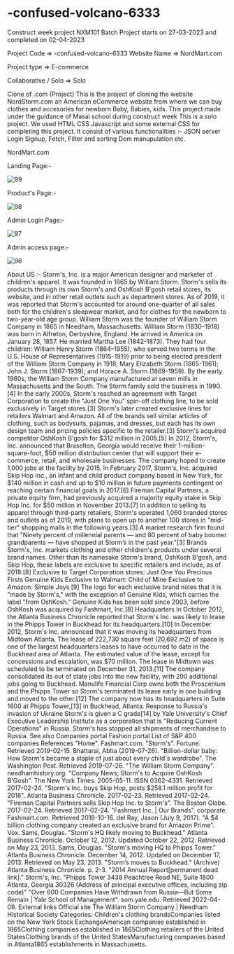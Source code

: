 # -confused-volcano-6333


Construct week project NXM101 Batch Project starts on 27-03-2023 and completed on 02-04-2023

Project Code =>  -confused-volcano-6333 Website Name => NordMart.com

Project type => E-commerce

Collaborative / Solo => Solo






Clone of .com (Project) This is the project of cloning the website NordStorm.com an American eCommerce website from where we can buy clothes and accesories for newborn Baby, Babies, kids. This project made under the guidance of Masai school during construct week This is a solo project. We used HTML CSS Javascript and some external CSS for completing this project. It consist of various functionalities :- JSON server Login Signup, Fetch, Filter and sorting Dom manupulation etc.


NordMart.com

Landing Page:- 

![99](https://user-images.githubusercontent.com/106135710/229442122-3ba1f44d-740e-4d13-a68d-6d3b4b7d27f6.png)


Product's Page:-

![98](https://user-images.githubusercontent.com/106135710/229442781-112210b6-e018-43e8-a68a-69182d4c234a.png)


Admin Login Page:-


![97](https://user-images.githubusercontent.com/106135710/229442891-45ed2720-6bfb-44f5-85c9-cf1ac7b50926.png)


Admin access page:-

![96](https://user-images.githubusercontent.com/106135710/229442965-990f19e6-6136-423e-8ed3-e8a5df0d3735.png)


About US :- Storm's, Inc. is a major American designer and marketer of children's apparel. It was founded in 1865 by William Storm.
Storm's sells its products through its own Storm's and OshKosh B'gosh retail stores, its website, and in other retail outlets such as department stores. As of 2019, it was reported that Storm's accounted for around one-quarter of all sales both for the children's sleepwear market, and for clothes for the newborn to two-year-old age group.
William Storm was the founder of William Storm Company in 1865 in Needham, Massachusetts. William Storm (1830–1918) was born in Alfreton, Derbyshire, England. He arrived in America on January 28, 1857. He married Martha Lee (1842-1873). They had four children: William Henry Storm (1864–1955), who served two terms in the U.S. House of Representatives (1915-1919) prior to being elected president of the William Storm Company in 1918; Mary Elizabeth Storm (1865-1961); John J. Storm (1867-1939); and Horace A. Storm (1869-1959). By the early 1960s, the William Storm Company manufactured at seven mills in Massachusetts and the South.
The Storm family sold the business in 1990.[4]
In the early 2000s, Storm's reached an agreement with Target Corporation to create the "Just One You" spin-off clothing line, to be sold exclusively in Target stores.[3] Storm's later created exclusive lines for retailers Walmart and Amazon. All of the brands sell similar articles of clothing, such as bodysuits, pajamas, and dresses, but each has its own design team and pricing policies specific to the retailer.[3]
Storm's acquired competitor OshKosh B'gosh for $312 million in 2005.[5]
In 2012, Storm's, Inc. announced that Braselton, Georgia would receive their 1-million-square-foot, $50 million distribution center that will support their e-commerce, retail, and wholesale businesses. The company hoped to create 1,000 jobs at the facility by 2015.
In February 2017, Storm's, Inc. acquired Skip Hop Inc., an infant and child product company based in New York, for $140 million in cash and up to $10 million in future payments contingent on reaching certain financial goals in 2017.[6] Fireman Capital Partners, a private equity firm, had previously acquired a majority equity stake in Skip Hop Inc. for $50 million in November 2013.[7]
In addition to selling its apparel through third-party retailers, Storm's operated 1,060 branded stores and outlets as of 2019, with plans to open up to another 100 stores in "mid-tier" shopping malls in the following years.[3] A market research firm found that "Ninety percent of millennial parents — and 80 percent of baby boomer grandparents — have shopped at Storm’s in the past year."[3]
Brands Storm's, Inc. markets clothing and other children's products under several brand names. Other than its namesake Storm's brand, OshKosh B'gosh, and Skip Hop, these labels are exclusive to specific retailers and include, as of 2018:[8]
Exclusive to Target Corporation stores: Just One You Precious Firsts Genuine Kids Exclusive to Walmart: Child of Mine Exclusive to Amazon: Simple Joys [9] The logo for each exclusive brand notes that it is "made by Storm's," with the exception of Genuine Kids, which carries the label "from OshKosh." Genuine Kids has been sold since 2003, before OshKosh was acquired by Fashmart, Inc.[8]
Headquarters In October 2012, the Atlanta Business Chronicle reported that Storm's Inc. was likely to lease in the Phipps Tower in Buckhead for its headquarters.[10] In December 2012, Storm's Inc. announced that it was moving its headquarters from Midtown Atlanta. The lease of 222,730 square feet (20,692 m2) of space is one of the largest headquarters leases to have occurred to date in the Buckhead area of Atlanta. The estimated value of the lease, except for concessions and escalation, was $70 million. The lease in Midtown was scheduled to be terminated on December 31, 2013.[11]
The company consolidated its out of state jobs into the new facility, with 200 additional jobs going to Buckhead. Manulife Financial Corp owns both the Proscenium and the Phipps Tower so Storm's terminated its lease early in one building and moved to the other.[12]
The company now has its headquarters in Suite 1800 at Phipps Tower,[13] in Buckhead, Atlanta.
Response to Russia's invasion of Ukraine Storm's is given a C grade[14] by Yale University's Chief Executive Leadership Institute as a corporation that is "Reducing Current Operations" in Russia. Storm's has stopped all shipments of merchandise to Russia.
See also Companies portal Fashion portal List of S&P 400 companies References "Home". Fashmart.com. "Storm's". Fortune. Retrieved 2019-02-15. Bhattarai, Abha (2019-07-26). "Billion-dollar baby: How Storm's became a staple of just about every child's wardrobe". The Washington Post. Retrieved 2019-07-26. "The William Storm Company". needhamhistory.org. "Company News; Storm's to Acquire OshKosh B'Gosh". The New York Times. 2005-05-11. ISSN 0362-4331. Retrieved 2017-02-24. "Storm's Inc. buys Skip Hop, posts $258.1 million profit for 2016". Atlanta Business Chronicle. 2017-02-23. Retrieved 2017-02-24. "Fireman Capital Partners sells Skip Hop Inc. to Storm's". The Boston Globe. 2017-02-24. Retrieved 2017-02-24. "Fashmart Inc. | Our Brands". corporate. Fashmart.com. Retrieved 2018-10-16. del Ray, Jason (July 9, 2017). "A $4 billion clothing company created an exclusive brand for Amazon Prime". Vox. Sams, Douglas. "Storm's HQ likely moving to Buckhead." Atlanta Business Chronicle. October 12, 2012. Updated October 22, 2012. Retrieved on May 23, 2013. Sams, Douglas. "Storm's moving HQ to Phipps Tower." Atlanta Business Chronicle. December 14, 2012. Updated on December 17, 2013. Retrieved on May 23, 2013. "Storm’s moves to Buckhead." (Archive) Atlanta Business Chronicle. p. 2-3. "2014 Annual Report[permanent dead link]." Storm's, Inc. "Phipps Tower 3438 Peachtree Road NE, Suite 1800 Atlanta, Georgia 30326 (Address of principal executive offices, including zip code)" "Over 600 Companies Have Withdrawn from Russia—But Some Remain | Yale School of Management". som.yale.edu. Retrieved 2022-04-09. External links Official site The William Storm Company | Needham Historical Society Categories: Children's clothing brandsCompanies listed on the New York Stock ExchangeAmerican companies established in 1865Clothing companies established in 1865Clothing retailers of the United StatesClothing brands of the United StatesManufacturing companies based in Atlanta1865 establishments in Massachusetts.






